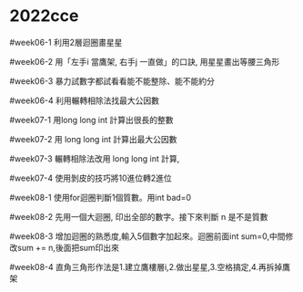 # 2022cce

#week06-1 利用2層迴圈畫星星

#week06-2 用「左手i 當鷹架, 右手j 一直做」的口訣, 用星星畫出等腰三角形

#week06-3 暴力試數字都試看看能不能整除、能不能約分

#week06-4 利用輾轉相除法找最大公因數


#week07-1 用long long int 計算出很長的整數

#week07-2 用 long long int 計算出最大公因數

#week07-3 輾轉相除法改用 long long int 計算,

#week07-4 使用剝皮的技巧將10進位轉2進位


#week08-1 使用for迴圈判斷1個質數。用int bad=0 

#week08-2 先用一個大迴圈, 印出全部的數字。接下來判斷 n 是不是質數

#week08-3 增加迴圈的熟悉度,輸入5個數字加起來。迴圈前面int sum=0,中間修改sum += n,後面把sum印出來

#week08-4 直角三角形作法是1.建立鷹樓層i,2.做出星星,3.空格搞定,4.再拆掉鷹架

